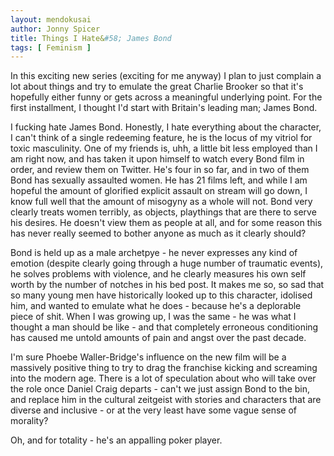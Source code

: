 ```yaml
---
layout: mendokusai
author: Jonny Spicer
title: Things I Hate&#58; James Bond
tags: [ Feminism ]
---
```

In this exciting new series (exciting for me anyway) I plan to just complain a lot about things and
try to emulate the great Charlie Brooker so that it's hopefully either funny or gets across a
meaningful underlying point. For the first installment, I thought I'd start with Britain's
leading man; James Bond.

I fucking hate James Bond. Honestly, I hate everything about the character, I can't think of a
single redeeming feature, he is the locus of my vitriol for toxic masculinity. One of my friends is,
uhh, a little bit less employed than I am right now, and has taken it upon himself to watch every
Bond film in order, and review them on Twitter. He's four in so far, and in two of them Bond has sexually
assaulted women. He has 21 films left, and while I am hopeful the amount of glorified explicit assault
on stream will go down, I know full well that the amount of misogyny as a whole will not. Bond very
clearly treats women terribly, as objects, playthings that are there to serve his desires. He doesn't
view them as people at all, and for some reason this has never really seemed to bother anyone as much as it clearly should?

Bond is held up as a male archetpye - he never expresses any kind of emotion (despite clearly going through a huge number
of traumatic events), he solves problems with violence, and he clearly measures his own self worth by the number of notches in
his bed post. It makes me so, so sad that so many young men have historically looked up to this character, idolised him, and
wanted to emulate what he does - because he's a deplorable piece of shit. When I was growing up, I was the same - he was what
I thought a man should be like - and that completely erroneous conditioning has caused me untold amounts of pain and angst over
the past decade.

I'm sure Phoebe Waller-Bridge's influence on the new film will be a massively positive thing to try to drag the franchise kicking
and screaming into the modern age. There is a lot of speculation about who will take over the role once Daniel Craig departs - can't
we just assign Bond to the bin, and replace him in the cultural zeitgeist with stories and characters that are diverse and inclusive -
or at the very least have some vague sense of morality?

Oh, and for totality - he's an appalling poker player.
